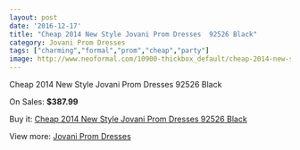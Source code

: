 ```yaml
---
layout: post
date: '2016-12-17'
title: "Cheap 2014 New Style Jovani Prom Dresses  92526 Black"
category: Jovani Prom Dresses
tags: ["charming","formal","prom","cheap","party"]
image: http://www.neoformal.com/10900-thickbox_default/cheap-2014-new-style-jovani-prom-dresses-92526-black.jpg
---
```

Cheap 2014 New Style Jovani Prom Dresses  92526 Black

On Sales: **$387.99**
<a href="https://www.neoformal.com/en/jovani-prom-dresses-2014/3860-cheap-2014-new-style-jovani-prom-dresses-92526-black.html"><amp-img layout="responsive" width="600" height="600" src="//www.neoformal.com/10900-thickbox_default/cheap-2014-new-style-jovani-prom-dresses-92526-black.jpg" alt="Cheap 2014 New Style Jovani Prom Dresses  92526 Black 0" /></a>
<a href="https://www.neoformal.com/en/jovani-prom-dresses-2014/3860-cheap-2014-new-style-jovani-prom-dresses-92526-black.html"><amp-img layout="responsive" width="600" height="600" src="//www.neoformal.com/10901-thickbox_default/cheap-2014-new-style-jovani-prom-dresses-92526-black.jpg" alt="Cheap 2014 New Style Jovani Prom Dresses  92526 Black 1" /></a>
<a href="https://www.neoformal.com/en/jovani-prom-dresses-2014/3860-cheap-2014-new-style-jovani-prom-dresses-92526-black.html"><amp-img layout="responsive" width="600" height="600" src="//www.neoformal.com/10902-thickbox_default/cheap-2014-new-style-jovani-prom-dresses-92526-black.jpg" alt="Cheap 2014 New Style Jovani Prom Dresses  92526 Black 2" /></a>

Buy it: [Cheap 2014 New Style Jovani Prom Dresses  92526 Black](https://www.neoformal.com/en/jovani-prom-dresses-2014/3860-cheap-2014-new-style-jovani-prom-dresses-92526-black.html "Cheap 2014 New Style Jovani Prom Dresses  92526 Black")

View more: [Jovani Prom Dresses](https://www.neoformal.com/en/53-jovani-prom-dresses-2014 "Jovani Prom Dresses")